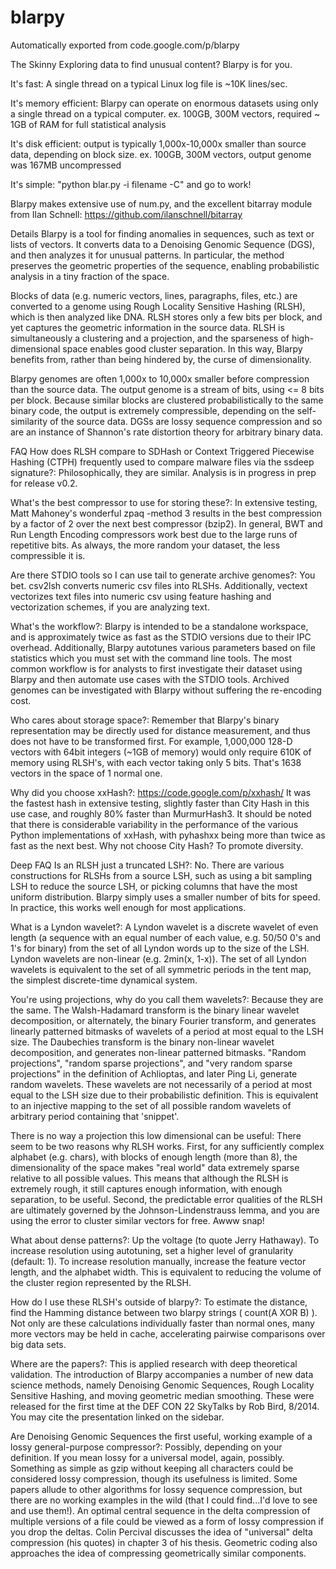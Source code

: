 # blarpy
Automatically exported from code.google.com/p/blarpy

The Skinny
Exploring data to find unusual content? Blarpy is for you.

It's fast: A single thread on a typical Linux log file is ~10K lines/sec.

It's memory efficient: Blarpy can operate on enormous datasets using only a single thread on a typical computer. ex. 100GB, 300M vectors, required ~ 1GB of RAM for full statistical analysis

It's disk efficient: output is typically 1,000x-10,000x smaller than source data, depending on block size. ex. 100GB, 300M vectors, output genome was 167MB uncompressed

It's simple: "python blar.py -i filename -C" and go to work!

Blarpy makes extensive use of num.py, and the excellent bitarray module from Ilan Schnell: https://github.com/ilanschnell/bitarray

Details
Blarpy is a tool for finding anomalies in sequences, such as text or lists of vectors. It converts data to a Denoising Genomic Sequence (DGS), and then analyzes it for unusual patterns. In particular, the method preserves the geometric properties of the sequence, enabling probabilistic analysis in a tiny fraction of the space.

Blocks of data (e.g. numeric vectors, lines, paragraphs, files, etc.) are converted to a genome using Rough Locality Sensitive Hashing (RLSH), which is then analyzed like DNA. RLSH stores only a few bits per block, and yet captures the geometric information in the source data. RLSH is simultaneously a clustering and a projection, and the sparseness of high-dimensional space enables good cluster separation. In this way, Blarpy benefits from, rather than being hindered by, the curse of dimensionality.

Blarpy genomes are often 1,000x to 10,000x smaller before compression than the source data. The output genome is a stream of bits, using <= 8 bits per block. Because similar blocks are clustered probabilistically to the same binary code, the output is extremely compressible, depending on the self-similarity of the source data. DGSs are lossy sequence compression and so are an instance of Shannon's rate distortion theory for arbitrary binary data.

FAQ
How does RLSH compare to SDHash or Context Triggered Piecewise Hashing (CTPH) frequently used to compare malware files via the ssdeep signature?: Philosophically, they are similar. Analysis is in progress in prep for release v0.2.

What's the best compressor to use for storing these?: In extensive testing, Matt Mahoney's wonderful zpaq -method 3 results in the best compression by a factor of 2 over the next best compressor (bzip2). In general, BWT and Run Length Encoding compressors work best due to the large runs of repetitive bits. As always, the more random your dataset, the less compressible it is.

Are there STDIO tools so I can use tail to generate archive genomes?: You bet. csv2lsh converts numeric csv files into RLSHs. Additionally, vectext vectorizes text files into numeric csv using feature hashing and vectorization schemes, if you are analyzing text.

What's the workflow?: Blarpy is intended to be a standalone workspace, and is approximately twice as fast as the STDIO versions due to their IPC overhead. Additionally, Blarpy autotunes various parameters based on file statistics which you must set with the command line tools. The most common workflow is for analysts to first investigate their dataset using Blarpy and then automate use cases with the STDIO tools. Archived genomes can be investigated with Blarpy without suffering the re-encoding cost.

Who cares about storage space?: Remember that Blarpy's binary representation may be directly used for distance measurement, and thus does not have to be transformed first. For example, 1,000,000 128-D vectors with 64bit integers (~1GB of memory) would only require 610K of memory using RLSH's, with each vector taking only 5 bits. That's 1638 vectors in the space of 1 normal one.

Why did you choose xxHash?: https://code.google.com/p/xxhash/ It was the fastest hash in extensive testing, slightly faster than City Hash in this use case, and roughly 80% faster than MurmurHash3. It should be noted that there is considerable variability in the performance of the various Python implementations of xxHash, with pyhashxx being more than twice as fast as the next best. Why not choose City Hash? To promote diversity.

Deep FAQ
Is an RLSH just a truncated LSH?: No. There are various constructions for RLSHs from a source LSH, such as using a bit sampling LSH to reduce the source LSH, or picking columns that have the most uniform distribution. Blarpy simply uses a smaller number of bits for speed. In practice, this works well enough for most applications.

What is a Lyndon wavelet?: A Lyndon wavelet is a discrete wavelet of even length (a sequence with an equal number of each value, e.g. 50/50 0's and 1's for binary) from the set of all Lyndon words up to the size of the LSH. Lyndon wavelets are non-linear (e.g. 2min(x, 1-x)). The set of all Lyndon wavelets is equivalent to the set of all symmetric periods in the tent map, the simplest discrete-time dynamical system.

You're using projections, why do you call them wavelets?: Because they are the same. The Walsh-Hadamard transform is the binary linear wavelet decomposition, or alternately, the binary Fourier transform, and generates linearly patterned bitmasks of wavelets of a period at most equal to the LSH size. The Daubechies transform is the binary non-linear wavelet decomposition, and generates non-linear patterned bitmasks. "Random projections", "random sparse projections", and "very random sparse projections" in the definition of Achlioptas, and later Ping Li, generate random wavelets. These wavelets are not necessarily of a period at most equal to the LSH size due to their probabilistic definition. This is equivalent to an injective mapping to the set of all possible random wavelets of arbitrary period containing that 'snippet'.

There is no way a projection this low dimensional can be useful: There seem to be two reasons why RLSH works. First, for any sufficiently complex alphabet (e.g. chars), with blocks of enough length (more than 8), the dimensionality of the space makes "real world" data extremely sparse relative to all possible values. This means that although the RLSH is extremely rough, it still captures enough information, with enough separation, to be useful. Second, the predictable error qualities of the RLSH are ultimately governed by the Johnson-Lindenstrauss lemma, and you are using the error to cluster similar vectors for free. Awww snap!

What about dense patterns?: Up the voltage (to quote Jerry Hathaway). To increase resolution using autotuning, set a higher level of granularity (default: 1). To increase resolution manually, increase the feature vector length, and the alphabet width. This is equivalent to reducing the volume of the cluster region represented by the RLSH.

How do I use these RLSH's outside of blarpy?: To estimate the distance, find the Hamming distance between two blarpy strings ( count(A XOR B) ). Not only are these calculations individually faster than normal ones, many more vectors may be held in cache, accelerating pairwise comparisons over big data sets.

Where are the papers?: This is applied research with deep theoretical validation. The introduction of Blarpy accompanies a number of new data science methods, namely Denoising Genomic Sequences, Rough Locality Sensitive Hashing, and moving geometric median smoothing. These were released for the first time at the DEF CON 22 SkyTalks by Rob Bird, 8/2014. You may cite the presentation linked on the sidebar.

Are Denoising Genomic Sequences the first useful, working example of a lossy general-purpose compressor?: Possibly, depending on your definition. If you mean lossy for a universal model, again, possibly. Something as simple as gzip without keeping all characters could be considered lossy compression, though its usefulness is limited. Some papers allude to other algorithms for lossy sequence compression, but there are no working examples in the wild (that I could find...I'd love to see and use them!). An optimal central sequence in the delta compression of multiple versions of a file could be viewed as a form of lossy compression if you drop the deltas. Colin Percival discusses the idea of "universal" delta compression (his quotes) in chapter 3 of his thesis. Geometric coding also approaches the idea of compressing geometrically similar components.
